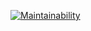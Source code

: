 [![Maintainability](https://api.codeclimate.com/v1/badges/f455abe6407f0ee58094/maintainability)](https://codeclimate.com/github/mdscy/mds-twig/maintainability)
